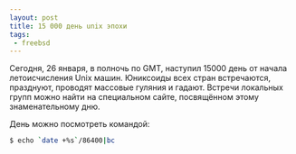 ```yaml
---
layout: post
title: 15 000 день unix эпохи
tags:
 - freebsd
---
```


Сегодня, 26 января, в полночь по GMT, наступил 15000 день от начала летоисчисления Unix машин. Юниксоиды всех стран встречаются, празднуют, проводят массовые гуляния и гадают. Встречи локальных групп можно найти на специальном сайте, посвящённом этому знаменательному дню.

День можно посмотреть командой:

``` bash
$ echo `date +%s`/86400|bc
```
